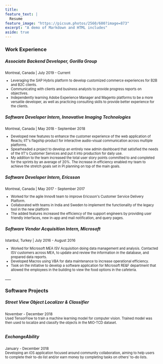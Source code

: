 ```yaml
---
title: 
feature_text: |
  Resume
feature_image: "https://picsum.photos/2560/600?image=873"
excerpt: "A demo of Markdown and HTML includes"
aside: true
---
```


<h3> Work Experience</h3>
<div>
	<h5> Associate Backend Developer, <i>Gorilla Group</i></h5>
	<small>Montreal, Canada | July 2019 - Current</small>
	<ul style="font-size:80%">
		<li>Leveraging the SAP Hybris platform to develop customized commerce experiences for B2B and B2C clients.</li>
		<li>Communicating with clients and business analysts to provide progress reports on objectives. </li>
		<li>Independently learning Adobe Experience Manager and Magento platforms to be a more versatile developer, as well as practicing consulting skills to provide better experience for the clients. </li>
	</ul>
</div>	

<div>
	<h5>Software Developer Intern, <i>Innovative Imaging Technologies</i></h5>
	<small>Montreal, Canada | May 2018 - September 2018 </small>
	<ul style="font-size:80%">
		<li>Developed new features to enhance the customer experience of the web application of Reacts; IIT's flagship product for interactive audio-visual communication across multiple platforms.</li>
		<li>Spearheaded a project to develop an entirely new admin dashboard that satisfied the needs of the IIT's  Customer Services and put it into production for daily use.</li>
		<li>My addition to the team increased the total user story points committed to and completed for the sprints by an average of 20%.  The increase in efficiency enabled my team to achieve the stretch goals set in PI planning on top of the main goals.</li>
	</ul>
</div>

<div>
	<h5>Software Developer Intern, <i>Ericsson</i></h5> 
	<small>Montreal, Canada | May 2017 - September 2017</small>
	<ul style="font-size:80%">
		<li>Worked for the agile Innov8 team to improve Ericsson's Customer Service Delivery Platform.</li>
		<li>Collaborated with teams in India and Sweden to implement the functionality of the legacy tool in the new platform</li>
		<li>The added features increased the efficiency of the support engineers by providing user friendly interfaces, new in-app and mail notification, and query pages.</li>
	</ul>
</div>

<div>
	<h5>Software Vendor Acquisition Intern, <i>Microsoft</i></h5>
	<small>Istanbul, Turkey | July 2016 - August 2016 </small>
	<ul style="font-size:80%">
		<li>Worked for Microsoft MEA ISV Acquisition doing data management and analysis. Contacted ISV customers across MEA, to update and review the information in the database, and prepared data reports.</li>
		<li>Developed Macros using VBA for data maintenance to increase operational efficiency.</li>
		<li>Took on the initiative to develop a software application for Microsoft RE&F department that allowed the employees in the building to view the food options in the cafeteria.</li>
	</ul>
</div>
___

<h3> Software Projects</h3>
<div>
	<h5> Street View Object Localizer & Classifier</h5>
	<small>November - December 2018</small>
	<div style="font-size:80%">
		Used TensorFlow to train a machine learning model for computer vision. Trained model was then used to localize and classify the objects in the MIO-TCD dataset.
	</div>
</div>	
<div style="line-height:80%;">
    <br>
</div>

<div>
	<h5> ExchangeAbility</h5>
	<small>January - December 2018</small>
	<div style="font-size:80%">
		Developing an iOS application focused around community collaboration, aiming to help users to complete their to-do list and/or earn money by completing tasks on others’ to-do lists.
	</div>
</div>

